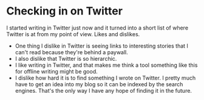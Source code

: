 # Checking in on Twitter
I started writing in Twitter just now and it turned into a short list of where Twitter is at from my point of view. Likes and dislikes.
* One thing I dislike in Twitter is seeing links to interesting stories that I can't read because they're behind a paywall.
* I also dislike that Twitter is so hierarchic. 
* I like writing in Twitter, and that makes me think a tool something like this for offline writing might be good.
* I dislike how hard it is to find something I wrote on Twitter. I pretty much have to get an idea into my blog so it can be indexed by the search engines. That's the only way I have any hope of finding it in the future. 

